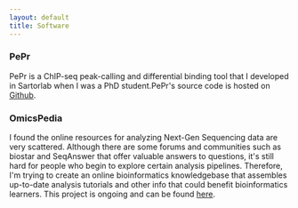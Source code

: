 ```yaml
---
layout: default 
title: Software 
---
```


### PePr 
PePr is a ChIP-seq peak-calling and differential binding tool that I developed in Sartorlab when I was a PhD student.PePr's source code is hosted on [Github](https://github.com/shawnzhangyx/PePr). 

### OmicsPedia
I found the online resources for analyzing Next-Gen Sequencing data are very scattered. Although there are some forums and communities such as biostar and SeqAnswer that offer valuable answers to questions, it's still hard for people who begin to explore certain analysis pipelines. Therefore, I'm trying to create an online bioinformatics knowledgebase that assembles up-to-date analysis tutorials and other info that could benefit bioinformatics learners. This project is ongoing and can be found <a href="https://omicspedia.ucsd.edu/omicspedia">here</a>.
